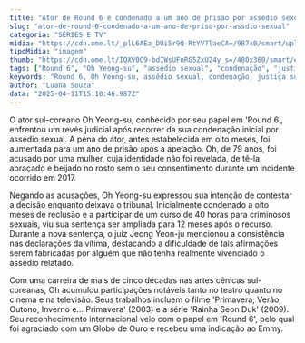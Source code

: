 ```yaml
---
title: "Ator de Round 6 é condenado a um ano de prisão por assédio sexual"
slug: "ator-de-round-6-condenado-a-um-ano-de-priso-por-assdio-sexual"
categoria: "SÉRIES E TV"
midia: "https://cdn.ome.lt/_plL6AEa_DUi5r9Q-RtYV7laeCA=/987x0/smart/uploads/conteudo/fotos/OMELETE_CAPA_-_2025-04-11T120751.390.png"
tipoMidia: "imagem"
thumb: "https://cdn.ome.lt/IQXV0C9-bdIWsUFnRG5ZxU24y_s=/480x360/smart/extras/conteudos/omelete_THUMB_-_2025-04-11T120731.691.png"
tags: ["Round 6", "Oh Yeong-su", "assédio sexual", "condenação", "justiça sul-coreana", "apelação judicial", "Globo de Ouro", "Emmy"]
keywords: "Round 6, Oh Yeong-su, assédio sexual, condenação, justiça sul-coreana, apelação judicial, Globo de Ouro, Emmy"
author: "Luana Souza"
data: "2025-04-11T15:10:46.987Z"
---
```


O ator sul-coreano Oh Yeong-su, conhecido por seu papel em 'Round 6', enfrentou um revés judicial após recorrer da sua condenação inicial por assédio sexual. A pena do ator, antes estabelecida em oito meses, foi aumentada para um ano de prisão após a apelação. Oh, de 79 anos, foi acusado por uma mulher, cuja identidade não foi revelada, de tê-la abraçado e beijado no rosto sem o seu consentimento durante um incidente ocorrido em 2017.

Negando as acusações, Oh Yeong-su expressou sua intenção de contestar a decisão enquanto deixava o tribunal. Inicialmente condenado a oito meses de reclusão e a participar de um curso de 40 horas para criminosos sexuais, viu sua sentença ser ampliada para 12 meses após o recurso. Durante a nova sentença, o juiz Jeong Yeon-ju mencionou a consistência nas declarações da vítima, destacando a dificuldade de tais afirmações serem fabricadas por alguém que não tenha realmente vivenciado o assédio relatado.

Com uma carreira de mais de cinco décadas nas artes cênicas sul-coreanas, Oh acumulou participações notáveis tanto no teatro quanto no cinema e na televisão. Seus trabalhos incluem o filme 'Primavera, Verão, Outono, Inverno e... Primavera' (2003) e a série 'Rainha Seon Duk' (2009). Seu reconhecimento internacional veio com o papel em 'Round 6', pelo qual foi agraciado com um Globo de Ouro e recebeu uma indicação ao Emmy.